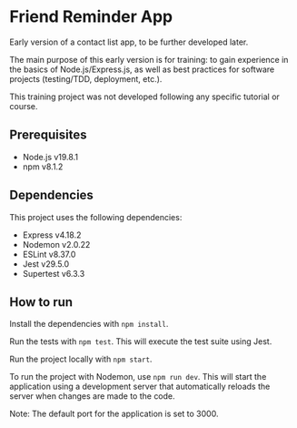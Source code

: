 # Friend Reminder App

Early version of a contact list app, to be further developed later.

The main purpose of this early version is for training: to gain experience in the basics of Node.js/Express.js, as well as best practices for software projects (testing/TDD, deployment, etc.).

This training project was not developed following any specific tutorial or course.

## Prerequisites
* Node.js v19.8.1
* npm v8.1.2

## Dependencies
This project uses the following dependencies:
* Express v4.18.2
* Nodemon v2.0.22
* ESLint v8.37.0
* Jest v29.5.0
* Supertest v6.3.3

## How to run

Install the dependencies with `npm install`.

Run the tests with `npm test`. This will execute the test suite using Jest.

Run the project locally with `npm start`.

To run the project with Nodemon, use `npm run dev`.
This will start the application using a development server that automatically reloads the server when changes are made to the code.

Note: The default port for the application is set to 3000.
